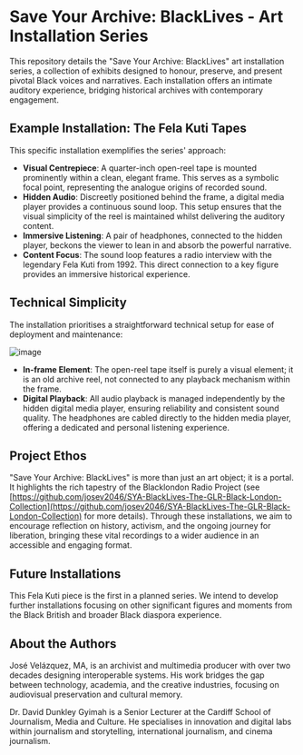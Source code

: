 # Save Your Archive: BlackLives - Art Installation Series

This repository details the "Save Your Archive: BlackLives" art installation series, a collection of exhibits designed to honour, preserve, and present pivotal Black voices and narratives. Each installation offers an intimate auditory experience, bridging historical archives with contemporary engagement.

## Example Installation: The Fela Kuti Tapes

This specific installation exemplifies the series' approach:

* **Visual Centrepiece**: A quarter-inch open-reel tape is mounted prominently within a clean, elegant frame. This serves as a symbolic focal point, representing the analogue origins of recorded sound.
* **Hidden Audio**: Discreetly positioned behind the frame, a digital media player provides a continuous sound loop. This setup ensures that the visual simplicity of the reel is maintained whilst delivering the auditory content.
* **Immersive Listening**: A pair of headphones, connected to the hidden player, beckons the viewer to lean in and absorb the powerful narrative.
* **Content Focus**: The sound loop features a radio interview with the legendary Fela Kuti from 1992. This direct connection to a key figure provides an immersive historical experience.

## Technical Simplicity

The installation prioritises a straightforward technical setup for ease of deployment and maintenance:

![image](https://github.com/user-attachments/assets/8d4245f3-9470-44a3-a4e2-e08e53f2e2a7)



* **In-frame Element**: The open-reel tape itself is purely a visual element; it is an old archive reel, not connected to any playback mechanism within the frame.
* **Digital Playback**: All audio playback is managed independently by the hidden digital media player, ensuring reliability and consistent sound quality. The headphones are cabled directly to the hidden media player, offering a dedicated and personal listening experience.

## Project Ethos

"Save Your Archive: BlackLives" is more than just an art object; it is a portal. It highlights the rich tapestry of the Blacklondon Radio Project (see [https://github.com/josev2046/SYA-BlackLives-The-GLR-Black-London-Collection](https://github.com/josev2046/SYA-BlackLives-The-GLR-Black-London-Collection) for more details). Through these installations, we aim to encourage reflection on history, activism, and the ongoing journey for liberation, bringing these vital recordings to a wider audience in an accessible and engaging format.

## Future Installations

This Fela Kuti piece is the first in a planned series. We intend to develop further installations focusing on other significant figures and moments from the Black British and broader Black diaspora experience.

## About the Authors

José Velázquez, MA, is an archivist and multimedia producer with over two decades designing interoperable systems. His work bridges the gap between technology, academia, and the creative industries, focusing on audiovisual preservation and cultural memory.

Dr. David Dunkley Gyimah is a Senior Lecturer at the Cardiff School of Journalism, Media and Culture. He specialises in innovation and digital labs within journalism and storytelling, international journalism, and cinema journalism.
